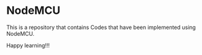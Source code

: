 # NodeMCU
This is a repository that contains Codes that have been implemented using NodeMCU.


Happy learning!!!
